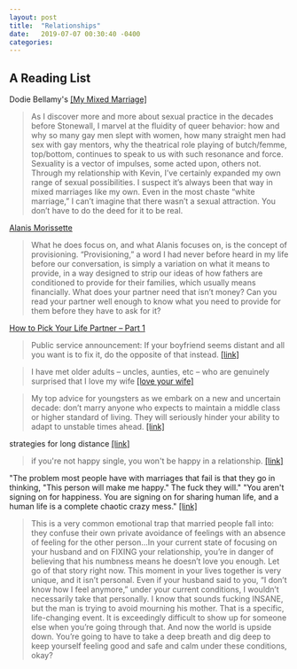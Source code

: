 ```yaml
---
layout: post
title:  "Relationships"
date:   2019-07-07 00:30:40 -0400
categories:
---
```


## A Reading List

Dodie Bellamy's [[My Mixed Marriage]](https://www.villagevoice.com/2000/06/20/my-mixed-marriage/)
>As I discover more and more about sexual practice in the decades before Stonewall, I marvel at the fluidity of queer behavior: how and why so many gay men slept with women, how many straight men had sex with gay mentors, why the theatrical role playing of butch/femme, top/bottom, continues to speak to us with such resonance and force. Sexuality is a vector of impulses, some acted upon, others not. Through my relationship with Kevin, I’ve certainly expanded my own range of sexual possibilities. I suspect it’s always been that way in mixed marriages like my own. Even in the most chaste “white marriage,” I can’t imagine that there wasn’t a sexual attraction. You don’t have to do the deed for it to be real.


[Alanis Morissette](https://www.self.com/story/alanis-morissette)
>What he does focus on, and what Alanis focuses on, is the concept of provisioning. “Provisioning,” a word I had never before heard in my life before our conversation, is simply a variation on what it means to provide, in a way designed to strip our ideas of how fathers are conditioned to provide for their families, which usually means financially. What does your partner need that isn’t money? Can you read your partner well enough to know what you need to provide for them before they have to ask for it?

[How to Pick Your Life Partner – Part 1](https://waitbutwhy.com/2014/02/pick-life-partner.html)

>Public service announcement: If your boyfriend seems distant and all you want is to fix it, do the opposite of that instead. [[link]](https://twitter.com/hhavrilesky/status/1138584710706110464)

>I have met older adults – uncles, aunties, etc – who are genuinely surprised that I love my wife [[love your wife]](https://twitter.com/visakanv/status/1180416248028385281)

>My top advice for youngsters as we embark on a new and uncertain decade: don’t marry anyone who expects to maintain a middle class or higher standard of living. They will seriously hinder your ability to adapt to unstable times ahead. [[link]](https://twitter.com/greenwoodae/status/1213100173007695877)

strategies for long distance [[link]](https://twitter.com/alexakmeyer/status/1226329184709988352)

>if you're not happy single, you won't be happy in a relationship. [[link]](https://twitter.com/cszhu/status/1230954186520461312)


"The problem most people have with marriages that fail is that they go in thinking, "This person will make me happy." The fuck they will." "You aren't signing on for happiness. You are signing on for sharing human life, and a human life is a complete chaotic crazy mess."
[[link]](https://twitter.com/visakanv/status/1030490009801904128)


> This is a very common emotional trap that married people fall into: they confuse their own private avoidance of feelings with an absence of feeling for the other person...In your current state of focusing on your husband and on FIXING your relationship, you’re in danger of believing that his numbness means he doesn’t love you enough. Let go of that story right now. This moment in your lives together is very unique, and it isn’t personal. Even if your husband said to you, “I don’t know how I feel anymore,” under your current conditions, I wouldn’t necessarily take that personally. I know that sounds fucking INSANE, but the man is trying to avoid mourning his mother. That is a specific, life-changing event. It is exceedingly difficult to show up for someone else when you’re going through that. And now the world is upside down. You’re going to have to take a deep breath and dig deep to keep yourself feeling good and safe and calm under these conditions, okay?
